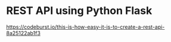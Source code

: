 # REST API using Python Flask
https://codeburst.io/this-is-how-easy-it-is-to-create-a-rest-api-8a25122ab1f3